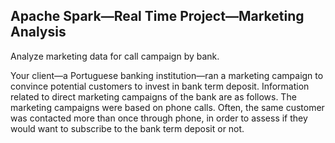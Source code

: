 Apache Spark—Real Time Project—Marketing Analysis
----------------------------------------------------


Analyze marketing data for call campaign by bank.

Your client―a Portuguese banking institution—ran a marketing campaign to convince potential customers to invest in bank term deposit.
Information related to direct marketing campaigns of the bank are as follows.
The marketing campaigns were based on phone calls. Often, the same customer was contacted more than once through phone, in order to assess if they would want to subscribe to the bank term deposit or not.
